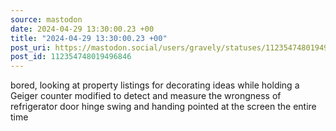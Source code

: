```yaml
---
source: mastodon
date: 2024-04-29 13:30:00.23 +00
title: "2024-04-29 13:30:00.23 +00"
post_uri: https://mastodon.social/users/gravely/statuses/112354748019496846
post_id: 112354748019496846
---
```

bored, looking at property listings for decorating ideas while holding a Geiger counter modified to detect and measure the wrongness of refrigerator door hinge swing and handing pointed at the screen the entire time


